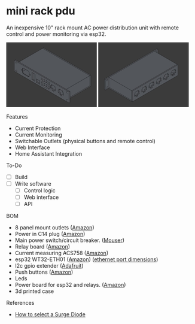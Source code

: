 # mini rack pdu
An inexpensive 10" rack mount AC power distribution unit with remote control and power monitoring via esp32. 
<p float="left">
  <img src="images/pdu_front.jpg" width="48%" />
  <img src="images/pdu_back.jpg" width="48%" />
</p>

Features
- Current Protection
- Current Monitoring
- Switchable Outlets (physical buttons and remote control)
- Web Interface
- Home Assistant Integration

To-Do
- [ ] Build
- [ ] Write software
  - [ ] Control logic
  - [ ] Web interface
  - [ ] API

BOM
- 8 panel mount outlets (<a href="https://a.co/d/97mr5YT">Amazon</a>)
- Power in C14 plug (<a href="https://a.co/d/73B9O7r">Amazon</a>)
- Main power switch/circuit breaker. (<a href="https://www.mouser.com/ProductDetail/562-736W-B-301">Mouser</a>)
- Relay board (<a href="https://a.co/d/4Hwa2Mm">Amazon</a>)
- Current measuring ACS758 (<a href="https://a.co/d/4qGEHbB">Amazon</a>)
- esp32 WT32-ETH01 (<a href="https://a.co/d/eftOV7s">Amazon</a>) (<a href="https://www.huilyn.com/enus/detail_305_1887.html">ethernet port dimensions</a>)
- I2c gpio extender (<a href="https://www.adafruit.com/product/5346">Adafruit</a>)
- Push buttons (<a href="https://a.co/d/blETPMN">Amazon</a>)
- Leds
- Power board for esp32 and relays. (<a href="https://a.co/d/7kuPYSm">Amazon</a>)
- 3d printed case

References
- <a href="https://www.ti.com/lit/pdf/slvae37">How to select a Surge Diode</a> 
